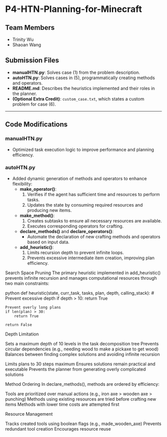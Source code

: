 # P4-HTN-Planning-for-Minecraft

## **Team Members**
- Trinity Wu  
- Shaoan Wang  

## **Submission Files**
- **manualHTN.py**: Solves case (1) from the problem description.  
- **autoHTN.py**: Solves cases in (5), programmatically creating methods and operators.  
- **README.md**: Describes the heuristics implemented and their roles in the planner.  
- **(Optional Extra Credit)**: `custom_case.txt`, which states a custom problem for case (6).  

---

## **Code Modifications**

### **manualHTN.py**  
- Optimized task execution logic to improve performance and planning efficiency.

### **autoHTN.py**  
- Added dynamic generation of methods and operators to enhance flexibility:
  - **make_operator()**:  
    1. Verifies if the agent has sufficient time and resources to perform tasks.  
    2. Updates the state by consuming required resources and producing new items.  
  - **make_method()**:  
    1. Creates subtasks to ensure all necessary resources are available.  
    2. Executes corresponding operators for crafting.  
  - **declare_methods()** and **declare_operators()**:  
    - Automate the declaration of new crafting methods and operators based on input data.
  - **add_heuristic()**:  
    1. Limits recursion depth to prevent infinite loops.  
    2. Prevents excessive intermediate item creation, improving plan efficiency.  

Search Space Pruning
The primary heuristic implemented in add_heuristic() prevents infinite recursion and manages computational resources through two main constraints:

python
def heuristic(state, curr_task, tasks, plan, depth, calling_stack):
    # Prevent excessive depth
    if depth > 10:
        return True

    Prevent overly long plans
    if len(plan) > 30:
        return True

    return False

Depth Limitation

Sets a maximum depth of 10 levels in the task decomposition tree
Prevents circular dependencies (e.g., needing wood to make a pickaxe to get wood)
Balances between finding complex solutions and avoiding infinite recursion

Limits plans to 30 steps maximum
Ensures solutions remain practical and executable
Prevents the planner from generating overly complicated solutions

Method Ordering
In declare_methods(), methods are ordered by efficiency:

Tools are prioritized over manual actions (e.g., iron axe > wooden axe > punching)
Methods using existing resources are tried before crafting new items
Methods with lower time costs are attempted first

Resource Management

Tracks created tools using boolean flags (e.g., made_wooden_axe)
Prevents redundant tool creation
Encourages resource reuse 